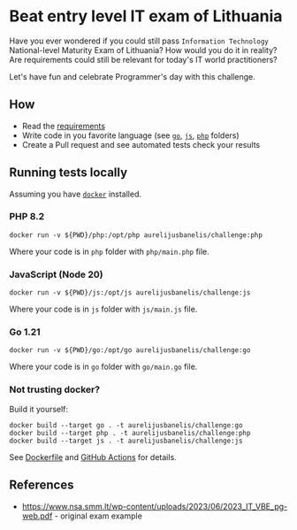 # Beat entry level IT exam of Lithuania

Have you ever wondered if you could still pass `Information Technology` National-level Maturity Exam of Lithuania?
How would you do it in reality? Are requirements could still be relevant for today's IT world practitioners?

Let's have fun and celebrate Programmer's day with this challenge.

## How

 * Read the [requirements](requirements/requirements.md)
 * Write code in you favorite language (see [`go`](go/main.go), [`js`](js/main.js), [`php`](php/main.php) folders)
 * Create a Pull request and see automated tests check your results

## Running tests locally

Assuming you have [`docker`](https://docs.docker.com/engine/install/) installed.

### PHP 8.2

```shell
docker run -v ${PWD}/php:/opt/php aurelijusbanelis/challenge:php
```
Where your code is in `php` folder with `php/main.php` file.

### JavaScript (Node 20)

```shell
docker run -v ${PWD}/js:/opt/js aurelijusbanelis/challenge:js
```
Where your code is in `js` folder with `js/main.js` file.

### Go 1.21

```shell
docker run -v ${PWD}/go:/opt/go aurelijusbanelis/challenge:go
```
Where your code is in `go` folder with `go/main.go` file.

### Not trusting docker?

Build it yourself:
```shell
docker build --target go . -t aurelijusbanelis/challenge:go
docker build --target php . -t aurelijusbanelis/challenge:php
docker build --target js . -t aurelijusbanelis/challenge:js
```

See [Dockerfile](Dockerfile) and [GitHub Actions](.github/workflows/infrastructure.yml) for details.

## References

* https://www.nsa.smm.lt/wp-content/uploads/2023/06/2023_IT_VBE_pg-web.pdf - original exam example
